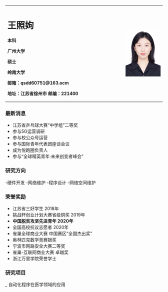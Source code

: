 
<table border="0">
  <tr>
    <td width="75%">
      <h1>王照姁</h1>
      <p><b>本科</b></p >
      <p><b>广州大学</b></p >
      <p><b>硕士</b></p >
      <p><b>岭南大学</b></p >
      <p><b>邮箱：qsdd60751@163.ocm</b></p >
      <p><b>地址：江苏省徐州市
邮编：221400</b></p >
    </td>
    <td width="25%">
     <img src="/证件照.jpg" width="100%">  
    </td>
  </tr>
</table>


### 最新消息
- 江苏省乒乓球大赛“中学组”二等奖
- 参与5G运营调研
- 参与校公众号运营
- 参与国际青年代表团座谈会议
- 成为悦跑圈负责人
- 参与“全球精英青年·未来创变者峰会”


### 研究方向
-硬件开发
-网络维护
-程序设计
-网络空间维护

### 荣誉奖励
- 江苏省三好学生   2018年
- 挑战杯创业计划大赛省级铜奖 2019年
- <b>中国脱贫攻坚先进青年 2020年</b>
- 全国高校抗议志愿者 2020年
- 雀巢全球商业大赛 中国赛区“全国杰出奖”
- 奥林匹克数学竞赛银奖
- 宁波市网路安全大赛二等奖
- 雀巢-互联网商业大赛 卓越奖
- 浙江万里学院荣誉学士


### 研究项目
_ 自动化程序在医学领域的应用
